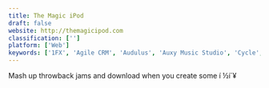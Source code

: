 ```yaml
---
title: The Magic iPod
draft: false 
website: http://themagicipod.com
classification: ['']
platform: ['Web']
keywords: ['1FX', 'Agile CRM', 'Audulus', 'Auxy Music Studio', 'Cycle', 'DJ Lazy Set', 'Etease', 'FL Studio Mobile', 'JAM - Shake your sound', 'Melody ML', 'Moises', 'NiceJob', 'Pacemaker', 'Quickmix', 'RecordGram', 'Sounds for DJs', 'vibble']
---
```

Mash up throwback jams and download when you create some í ½í´¥